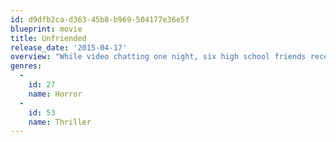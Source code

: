 ```yaml
---
id: d9dfb2ca-d363-45b8-b969-504177e36e5f
blueprint: movie
title: Unfriended
release_date: '2015-04-17'
overview: "While video chatting one night, six high school friends receive a Skype message from a classmate who killed herself exactly one year ago. A first they think it's a prank, but when the girl starts revealing the friends' darkest secrets, they realize they are dealing with something out of this world, something that wants them dead. Told entirely from a young girl's computer desktop, Unfriended redefines 'found footage' for a new generation of teens."
genres:
  -
    id: 27
    name: Horror
  -
    id: 53
    name: Thriller
---
```

